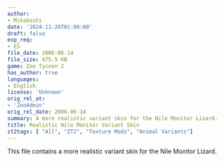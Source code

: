 ```yaml
---
author:
- Mikaboshi
date: '2024-11-26T01:00:00'
draft: false
exp_req:
- ES
file_date: 2006-06-14
file_size: 475.5 KB
game: Zoo Tycoon 2
has_author: true
languages:
- English
license: 'Unknown'
orig_rel_at:
- 'ZooAdmin'
orig_rel_date: 2006-06-14
summary: A more realistic variant skin for the Nile Monitor Lizard.
title: Realistic Nile Monitor Variant Skin
zt2tags: [ "All", "ZT2", "Texture Mods", "Animal Variants"]
---
```

This file contains a more realistic variant skin for the Nile Monitor Lizard.
